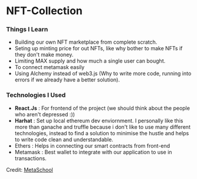# NFT-Collection

### Things I Learn
- Building our own NFT marketplace from complete scratch.
- Seting up minting price for out NFTs, like why bother to make NFTs if they don't make money.
- Limiting MAX supply and how much a single user can bought.
- To connect metamask easily
- Using Alchemy instead of web3.js (Why to write more code, running into errors if we already have a better solution).

### Technologies I Used
- **React.Js** : For frontend of the project (we should think about the people who aren't depressed :))
- **Harhat** : Set up local ethereum dev enviornment. I personally like this more than ganache and truffle because i don't like to use many different technologies, instead to find a solution to minimise the hustle and helps to write code clean and understandable.
- Ethers : Helps in connecting our smart contracts from front-end
- Metamask : Best wallet to integrate with our application to use in transactions.

Credit: [MetaSchool](https://metaschool.so/courses/launch-your-own-epic-nft-marketplace)
